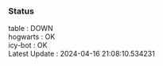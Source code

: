 ### Status


table : DOWN  
hogwarts : OK  
icy-bot : OK  
Latest Update : 2024-04-16 21:08:10.534231
